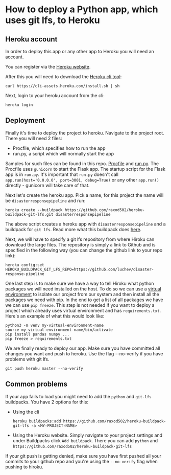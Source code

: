 # How to deploy a Python app, which uses git lfs, to Heroku

## Heroku account

In order to deploy this app or any other app to Heroku you will need an account.

You can register via the [Heroku website](https://www.heroku.com/).

After this you will need to download the [Heroku cli tool](https://devcenter.heroku.com/articles/heroku-cli#download-and-install):

```
curl https://cli-assets.heroku.com/install.sh | sh
```

Next, login to your heroku account from the cli:

```
heroku login
```

## Deployment

Finally it's time to deploy the project to heroku. Navigate to the project root. There you will need 2 files:
- Procfile, which specifies how to run the app
- run.py, a script which will normally start the app

Samples for such files can be found in this repo. [Procfile](https://github.com/luchev/disaster-response-pipeline/blob/master/Procfile) and [run.py](https://github.com/luchev/disaster-response-pipeline/blob/master/run.py). The Procfile uses `gunicorn` to start the Flask app. The startup script for the Flask app is in `run.py`. It's important that `run.py` doesn't call `app.run(host='0.0.0.0', port=3001, debug=True)` or any other `app.run()` directly - gunicorn will take care of that.

Next let's create the heroku app. Pick a name, for this project the name will be `disasterresponsepipeline` and run:

```
heroku create --buildpack https://github.com/raxod502/heroku-buildpack-git-lfs.git disasterresponsepipeline
```

The above script creates a heroku app with `disasterresponsepipeline` and a buildpack for `git lfs`. Read more what this buildpack does [here](https://elements.heroku.com/buildpacks/raxod502/heroku-buildpack-git-lfs).

Next, we will have to specify a git lfs repository from where Hiroku can download the large files. The repository is simply a link to Github and is specified in the following way (you can change the github link to your repo link):

```
heroku config:set HEROKU_BUILDPACK_GIT_LFS_REPO=https://github.com/luchev/disaster-response-pipeline
```

One last step is to make sure we have a way to tell Hiroku what python packages we will need installed on the host. To do so we can use a [virtual environment](https://docs.python.org/3/tutorial/venv.html) to isolate our project from our system and then install all the packages we need with pip. In the end to get a list of all packages we have we can use `pip freeze`. This step is not needed if you want to deploy a project which already uses virtual environment and has `requirements.txt`. Here's an example of what this would look like:

```
python3 -m venv my-virtual-environment-name
source my-virtual-environment-name/bin/activate
pip install pandas numpy ...
pip freeze > requirements.txt
```

We are finally ready to deploy our app. Make sure you have committed all changes you want and push to heroku. Use the flag --no-verify if you have problems with git lfs.

```
git push heroku master --no-verify
```

## Common problems

If your app fails to load you might need to add the `python` and `git-lfs` buildpacks. You have 2 options for this:
- Using the cli
    ```
    heroku buildpacks:add https://github.com/raxod502/heroku-buildpack-git-lfs -a <MY-PROJECT-NAME>
    ```
- Using the Heroku website. Simply navigate to your project settings and under Buildpacks click `Add buildpack`. There you can add `python` and `https://github.com/raxod502/heroku-buildpack-git-lfs`

If your git push is getting denied, make sure you have first pushed all your commits to your github repo and you're using the `--no-verify` flag when pushing to hiroku.
